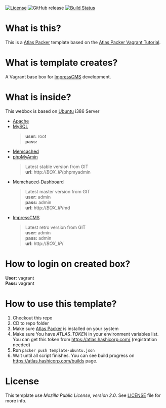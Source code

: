 [![License](https://img.shields.io/github/license/ImpressCMS/packer-impresscms-devbox.svg?maxAge=2592000)](License.txt) ![GitHub release](https://img.shields.io/github/release/ImpressCMS/packer-impresscms-devbox.svg?maxAge=2592000) [![Build Status](https://travis-ci.org/ImpressCMS/packer-impresscms-devbox.svg?branch=master)](https://travis-ci.org/ImpressCMS/packer-impresscms-devbox)

# What is this?

This is a [Atlas Packer](https://www.packer.io) template based on the [Atlas Packer Vagrant Tutorial](https://github.com/hashicorp/atlas-packer-vagrant-tutorial).

# What is template creates?

A Vagrant base box for [ImpressCMS](http://impress.org) development.

# What is inside?

This webbox is based on [Ubuntu](http://ubuntu.com/) i386 Server

* [Apache](http://httpd.apache.org)
* [MySQL](https://www.mysql.com)<blockquote>**user:** root <br /> **pass:**</blockquote>
* [Memcached](http://memcached.org)
* [phpMyAmin](http://www.phpmyadmin.net/)<blockquote>Latest stable version from GIT<br />**url**: http://*BOX_IP*/phpmyadmin</blockquote>
* [Memchaced-Dashboard](https://github.com/bainternet/Memchaced-Dashboard)<blockquote>Latest master version from GIT<br />**user:** admin<br />**pass:** admin<br />**url**: http://*BOX_IP*/md</blockquote>
* [ImpressCMS](http://impress.org)<blockquote>Latest retro version from GIT<br />**user:** admin<br />**pass:** admin<br />**url**: http://*BOX_IP*/</blockquote>

# How to login on created box?

**User:** vagrant<br />**Pass:** vagrant

# How to use this template?

 1. Checkout this repo
 2. CD to repo folder
 3. Make sure [Atlas Packer](https://www.packer.io) is installed on your system
 4. Make sure You have *ATLAS_TOKEN* in your environment variables list. You can get this token from https://atlas.hashicorp.com/ (registration needed)
 5. Run `packer push template-ubuntu.json`
 6. Wait until all script finishes. You can see build progress on https://atlas.hashicorp.com/builds page.

# License

This template use *Mozilla Public License, version 2.0*. See [LICENSE](https://github.com/MekDrop/impresscms-devbox-packer/blob/master/LICENSE) file for more info.

